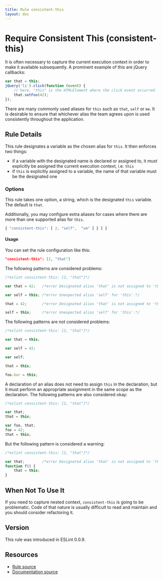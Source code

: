 ```yaml
---
title: Rule consistent-this
layout: doc
---
```

<!-- Note: No pull requests accepted for this file. See README.md in the root directory for details. -->
# Require Consistent This (consistent-this)

It is often necessary to capture the current execution context in order to make it available subsequently. A prominent example of this are jQuery callbacks:

```js
var that = this;
jQuery('li').click(function (event) {
    // here, "this" is the HTMLElement where the click event occurred
    that.setFoo(42);
});
```

There are many commonly used aliases for `this` such as `that`, `self` or `me`. It is desirable to ensure that whichever alias the team agrees upon is used consistently throughout the application.

## Rule Details

This rule designates a variable as the chosen alias for `this`. It then enforces two things:

* if a variable with the designated name is declared or assigned to, it *must* explicitly be assigned the current execution context, i.e. `this`
* if `this` is explicitly assigned to a variable, the name of that variable must be the designated one

### Options

This rule takes one option, a string, which is the designated `this` variable. The default is `that`.

Additionally, you may configure extra aliases for cases where there are more than one supported alias for `this`.

```js
{ "consistent-this": [ 2, "self",  "vm" ] } ] }
```

#### Usage

You can set the rule configuration like this:

```json
"consistent-this": [2, "that"]
```

The following patterns are considered problems:

```js
/*eslint consistent-this: [2, "that"]*/

var that = 42;   /*error Designated alias 'that' is not assigned to 'this'.*/

var self = this; /*error Unexpected alias 'self' for 'this'.*/

that = 42;       /*error Designated alias 'that' is not assigned to 'this'.*/

self = this;     /*error Unexpected alias 'self' for 'this'.*/
```

The following patterns are not considered problems:

```js
/*eslint consistent-this: [2, "that"]*/

var that = this;

var self = 42;

var self;

that = this;

foo.bar = this;
```

A declaration of an alias does not need to assign `this` in the declaration, but it must perform an appropriate assignment in the same scope as the declaration. The following patterns are also considered okay:

```js
/*eslint consistent-this: [2, "that"]*/

var that;
that = this;

var foo, that;
foo = 42;
that = this;
```

But the following pattern is considered a warning:

```js
/*eslint consistent-this: [2, "that"]*/

var that;        /*error Designated alias 'that' is not assigned to 'this'.*/
function f() {
    that = this;
}
```

## When Not To Use It

If you need to capture nested context, `consistent-this` is going to be problematic. Code of that nature is usually difficult to read and maintain and you should consider refactoring it.

## Version

This rule was introduced in ESLint 0.0.9.

## Resources

* [Rule source](https://github.com/eslint/eslint/tree/master/lib/rules/consistent-this.js)
* [Documentation source](https://github.com/eslint/eslint/tree/master/docs/rules/consistent-this.md)
